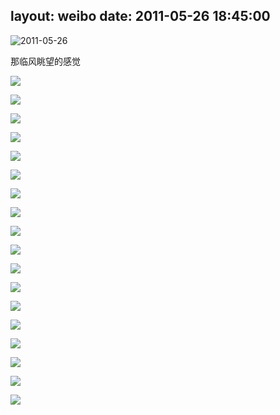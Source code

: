 layout: weibo
date: 2011-05-26 18:45:00
---
<meta name="referrer" content="no-referrer" />

<img src="/images/favicon.ico" style="float: left;"/> 2011-05-26

那临风眺望的感觉

![](http://fmn.xnpic.com/fmn055/20110526/1845/p_large_ydL9_6fff0000b53a5c44.jpg)

![](http://fmn.xnpic.com/fmn051/20110526/1845/p_large_ViTf_780e0000b91c5c70.jpg)

![](http://fmn.xnpic.com/fmn054/20110526/1845/p_large_vGx6_7b8f0000b76f5c3f.jpg)

![](http://fmn.xnpic.com/fmn047/20110526/1845/p_large_O4Yu_2c4b000112b35c42.jpg)

![](http://fmn.xnpic.com/fmn053/20110526/1845/p_large_c26f_726e0000b74f5c71.jpg)

![](http://fmn.xnpic.com/fmn046/20110526/1845/p_large_gb9z_4fb40000b5b95c43.jpg)

![](http://fmn.xnpic.com/fmn046/20110526/1845/p_large_pyi9_728c0000b7655c71.jpg)

![](http://fmn.xnpic.com/fmn055/20110526/1845/p_large_oLmp_781a0000b9275c70.jpg)

![](http://fmn.xnpic.com/fmn053/20110526/1845/p_large_4vh4_0f3a000162c55c41.jpg)

![](http://fmn.xnpic.com/fmn047/20110526/1845/p_large_G8Eo_0f58000164265c41.jpg)

![](http://fmn.xnpic.com/fmn051/20110526/1845/p_large_YE6I_72860000b7a95c71.jpg)

![](http://fmn.xnpic.com/fmn047/20110526/1845/p_large_Rqgn_2c0f000112af5c42.jpg)

![](http://fmn.xnpic.com/fmn051/20110526/1845/p_large_kQKt_72500000b7245c71.jpg)

![](http://fmn.rrfmn.com/fmn048/20110526/1845/p_large_n4b5_70ff0000b9035c6f.jpg)

![](http://fmn.xnpic.com/fmn047/20110526/1845/p_large_4ybf_0f58000164215c41.jpg)

![](http://fmn.xnpic.com/fmn053/20110526/1845/p_large_xKrU_7b770000b7815c3f.jpg)

![](http://fmn.xnpic.com/fmn055/20110526/1845/p_large_yyZi_7b530000b74a5c3f.jpg)

![](http://fmn.xnpic.com/fmn046/20110526/1845/p_large_LbZT_0f58000164505c41.jpg)
